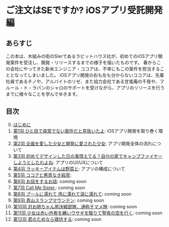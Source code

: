 # ご注文はSEですか? iOSアプリ受託開発編

## あらすじ

この本は、木組みの街のSIerであるラビットハウス社が、初めてのiOSアプリ開発案件を受注し、開発・リリースするまでの様子を描いたものです。
春からこの会社にやってきた新米エンジニア・ココアは、不幸にもこの案件を担当することとなってしまいました。
iOSアプリ開発の右も左も分からないココアは、先輩社員であるチノや、アルバイトのリゼ、また協力会社である甘兎庵の千夜や、フルール・ド・ラパンのシャロのサポートを受けながら、アプリのリリースを行うまでに様々なことを学んでゆきます。

## 目次

0. [はじめに](./introduction.md)
0. [第1羽 ひと目で尋常でない案件だと見抜いたよ](./01_environment.md): iOSアプリ開発を取り巻く環境
0. [第2羽 企画を愛した少女と開発に愛された少女](./02_development_flow.md): アプリ開発全体の流れについて
0. [第3羽 初めてデザインした日の事憶えてる？自分の家でキャンプファイヤーしようとしたわよね](./03_ui_ux_design.md): アプリのUI/UXについて
0. [第4羽 ラッキーアイテムは野菜と](./04_software_design.md): アプリの構成について
0. [第5羽 ココアと悪意なき殺意](./05.md):
0. [第6羽 お話をするお話](./06.md): coming soon
0. [第7羽 Call Me Sister.](./07.md): coming soon
0. [第8羽 プールに濡れて 雨に濡れて涙に濡れて](./08.md): coming soon
0. [第9羽 青山スランプマウンテン](./09.md): coming soon
0. [第10羽 対お姉ちゃん用決戦部隊、通称チマメ隊](./10.md): coming soon
0. [第11羽 少女は赤い外套を纏いウサギを駆りて聖夜の空を行く](./11.md): coming soon
0. [第12羽 君のためなら寝坊する](./12.md): coming soon
